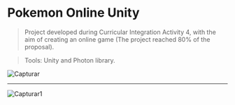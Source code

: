 # Pokemon Online Unity
> Project developed during Curricular Integration Activity 4, with the aim of creating an online game (The project reached 80% of the proposal).

> Tools: Unity and Photon library.

![Capturar](https://user-images.githubusercontent.com/38335297/158398324-9a5c5ea4-2187-4455-918b-aac5253cc5ea.PNG)

---

![Capturar1](https://user-images.githubusercontent.com/38335297/158398334-6ca09d1e-e3a9-4f0d-9ddb-166cc86589c9.PNG)
